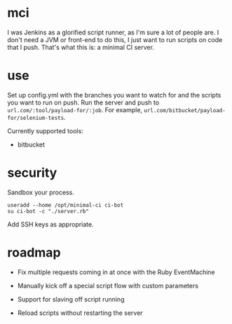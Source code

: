 # mci

I was Jenkins as a glorified script runner, as I'm sure a lot of people are.
I don't need a JVM or front-end to do this, I just want to run scripts on code that I push.
That's what this is: a minimal CI server.

# use

Set up config.yml with the branches you want to watch for and the scripts you want to run on push.
Run the server and push to `url.com/:tool/payload-for/:job`. For example, `url.com/bitbucket/payload-for/selenium-tests`.

Currently supported tools:
- bitbucket

# security

Sandbox your process.

```
useradd --home /opt/minimal-ci ci-bot
su ci-bot -c "./server.rb"
```

Add SSH keys as appropriate.

# roadmap

- Fix multiple requests coming in at once with the Ruby EventMachine

- Manually kick off a special script flow with custom parameters
- Support for slaving off script running
- Reload scripts without restarting the server
